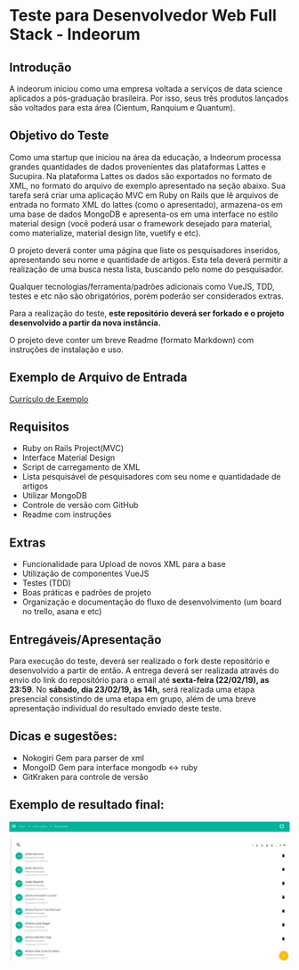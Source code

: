 # Teste para Desenvolvedor Web Full Stack - Indeorum

## Introdução
A indeorum iniciou como uma empresa voltada a serviços de data science aplicados a pós-graduação brasileira.
Por isso, seus três produtos lançados são voltados para esta área (Cientum, Ranquium e Quantum).

## Objetivo do Teste

Como uma startup que iniciou na área da educação, a Indeorum processa grandes quantidades de dados provenientes das plataformas Lattes e Sucupira. Na plataforma Lattes os dados são exportados no formato de XML, no formato do arquivo de exemplo apresentado na seção abaixo.
Sua tarefa será criar uma aplicação MVC em Ruby on Rails que lê arquivos de entrada no formato XML do lattes (como o apresentado), armazena-os em uma base de dados MongoDB e apresenta-os em uma interface no estilo material design (você poderá usar o framework desejado para material, como materialize, material design lite, vuetify e etc).

O projeto deverá conter uma página que liste os pesquisadores inseridos, apresentando seu nome e quantidade de artigos. Esta tela deverá permitir a realização de uma busca nesta lista, buscando pelo nome do pesquisador. 

Qualquer tecnologias/ferramenta/padrões adicionais como VueJS, TDD, testes e etc não são obrigatórios, porém poderão ser considerados extras.

Para a realização do teste, **este repositório deverá ser forkado e o projeto desenvolvido a partir da nova instância.**

O projeto deve conter um breve Readme (formato Markdown) com instruções de instalação e uso.

## Exemplo de Arquivo de Entrada
[Currículo de Exemplo](public/researcher_example.xml)

## Requisitos

- Ruby on Rails Project(MVC)
- Interface Material Design
- Script de carregamento de XML
- Lista pesquisável de pesquisadores com seu nome e quantidadade de artigos
- Utilizar MongoDB
- Controle de versão com GitHub
- Readme com instruções

## Extras

- Funcionalidade para Upload de novos XML para a base
- Utilização de componentes VueJS
- Testes (TDD)
- Boas práticas e padrões de projeto
- Organização e documentação do fluxo de desenvolvimento (um board no trello, asana e etc)


## Entregáveis/Apresentação

Para execução do teste, deverá ser realizado o fork deste repositório e desenvolvido a partir de então.
A entrega deverá ser realizada através do envio do link do repositório para o email até **sexta-feira (22/02/19), as 23:59**.
No **sábado, dia 23/02/19, às 14h,** será realizada uma etapa presencial consistindo de uma etapa em grupo, além de uma breve apresentação individual do resultado enviado deste teste.

## Dicas e sugestões:

- Nokogiri Gem para parser de xml
- MongoID Gem para interface mongodb <-> ruby 
- GitKraken para controle de versão

## Exemplo de resultado final:
![Imagem exemplo](img/screen_example.png)
